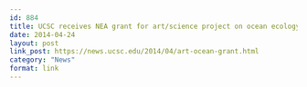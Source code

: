 ```yaml
---
id: 884
title: UCSC receives NEA grant for art/science project on ocean ecology
date: 2014-04-24
layout: post
link_post: https://news.ucsc.edu/2014/04/art-ocean-grant.html
category: "News"
format: link
---
```

